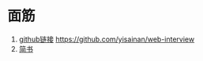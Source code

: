 # 面筋

1. [github链接](https://github.com/yisainan/web-interview) https://github.com/yisainan/web-interview 
2. [简书](https://www.jianshu.com/p/70ff586f8e96?utm_source=desktop&utm_medium=timeline)
